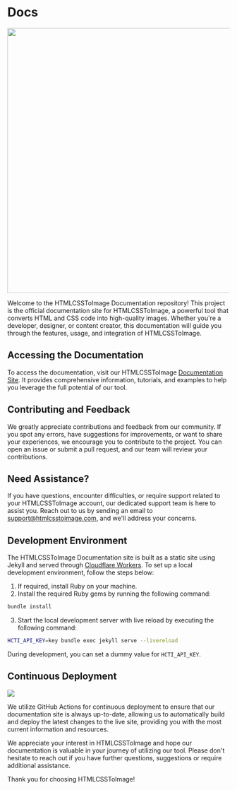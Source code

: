 # Docs

<a href="https://docs.htmlcsstoimage.com"><img src="https://res.cloudinary.com/hcti/image/fetch/c_limit,f_auto,q_auto,w_1200/https://docs.htmlcsstoimage.com/assets/images/html-css-to-image.png" width="600" /></a>

Welcome to the HTMLCSSToImage Documentation repository! This project is the official documentation site for HTMLCSSToImage, a powerful tool that converts HTML and CSS code into high-quality images. Whether you're a developer, designer, or content creator, this documentation will guide you through the features, usage, and integration of HTMLCSSToImage.

## Accessing the Documentation
To access the documentation, visit our HTMLCSSToImage [Documentation Site](https://docs.htmlcsstoimage.com/). It provides comprehensive information, tutorials, and examples to help you leverage the full potential of our tool.

## Contributing and Feedback
We greatly appreciate contributions and feedback from our community. If you spot any errors, have suggestions for improvements, or want to share your experiences, we encourage you to contribute to the project. You can open an issue or submit a pull request, and our team will review your contributions.

## Need Assistance?
If you have questions, encounter difficulties, or require support related to your HTMLCSSToImage account, our dedicated support team is here to assist you. Reach out to us by sending an email to [support@htmlcsstoimage.com](mailto:support@htmlcsstoimage.com), and we'll address your concerns.

## Development Environment
The HTMLCSSToImage Documentation site is built as a static site using Jekyll and served through [Cloudflare Workers](https://blog.cloudflare.com/workers-sites/). To set up a local development environment, follow the steps below:
1. If required, install Ruby on your machine.
2. Install the required Ruby gems by running the following command:
```bash
bundle install
```
3. Start the local development server with live reload by executing the following command:
```bash
HCTI_API_KEY=key bundle exec jekyll serve --livereload
```
During development, you can set a dummy value for `HCTI_API_KEY`.

## Continuous Deployment
[![](https://github.com/htmlcsstoimage/docs/workflows/Deploy/badge.svg)](https://github.com/htmlcsstoimage/docs/actions)

We utilize GitHub Actions for continuous deployment to ensure that our documentation site is always up-to-date, allowing us to automatically build and deploy the latest changes to the live site, providing you with the most current information and resources.

We appreciate your interest in HTMLCSSToImage and hope our documentation is valuable in your journey of utilizing our tool. Please don't hesitate to reach out if you have further questions, suggestions or require additional assistance.

Thank you for choosing HTMLCSSToImage!
